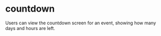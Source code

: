 # countdown
Users can view the countdown screen for an event, showing how many days and hours are left.
